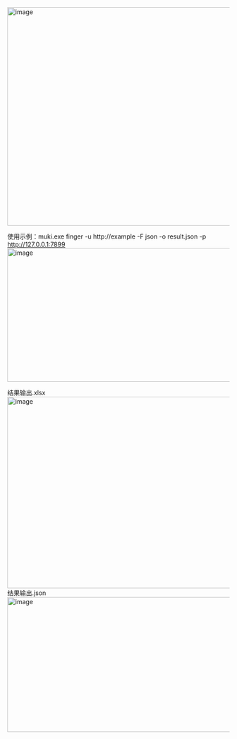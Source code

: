 <img width="699" height="495" alt="image" src="https://github.com/user-attachments/assets/3718c934-ba89-4d2d-8f78-3b2ad640395a" />

使用示例：muki.exe finger -u http://example -F json -o result.json -p http://127.0.0.1:7899
  <img width="872" height="303" alt="image" src="https://github.com/user-attachments/assets/eea07c9f-dd06-45b1-9a75-b0edf19a3364" />

结果输出.xlsx
<img width="1119" height="434" alt="image" src="https://github.com/user-attachments/assets/4d3b9700-5d79-4a9a-904e-7013234d862a" />
结果输出.json
<img width="1036" height="306" alt="image" src="https://github.com/user-attachments/assets/17cd6676-d616-4aba-bc9c-6976ac802127" />

